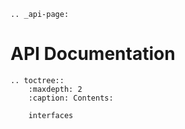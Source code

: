 ```{eval-rst}
.. _api-page:
```

# API Documentation

```{eval-rst}
.. toctree::
    :maxdepth: 2
    :caption: Contents:

    interfaces
```